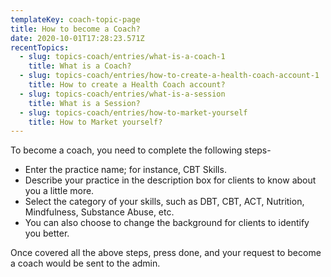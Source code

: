 ```yaml
---
templateKey: coach-topic-page
title: How to become a Coach?
date: 2020-10-01T17:28:23.571Z
recentTopics:
  - slug: topics-coach/entries/what-is-a-coach-1
    title: What is a Coach?
  - slug: topics-coach/entries/how-to-create-a-health-coach-account-1
    title: How to create a Health Coach account?
  - slug: topics-coach/entries/what-is-a-session
    title: What is a Session?
  - slug: topics-coach/entries/how-to-market-yourself
    title: How to Market yourself?
---
```

To become a coach, you need to complete the following steps-

* Enter the practice name; for instance, CBT Skills.
* Describe your practice in the description box for clients to know about you a little more. 
* Select the category of your skills, such as DBT, CBT, ACT, Nutrition, Mindfulness, Substance Abuse, etc.
* You can also choose to change the background for clients to identify you better. 

Once covered all the above steps, press done, and your request to become a coach would be sent to the admin.
